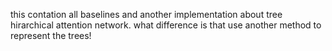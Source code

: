 this contation all baselines
and another implementation about tree hirarchical attention network. what difference is that use another method to represent the trees!
